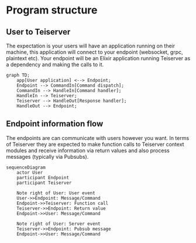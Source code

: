 # Program structure

## User to Teiserver
The expectation is your users will have an application running on their machine, this application will connect to your endpoint (websocket, grpc, plaintext etc). Your endpoint will be an Elixir application running Teiserver as a dependency and making the calls to it.

```mermaid
graph TD;
    app[User application] <--> Endpoint;
    Endpoint --> CommandIn[Command dispatch];
    CommandIn --> HandleIn[Command handler];
    HandleIn --> Teiserver;
    Teiserver --> HandleOut[Response handler];
    HandleOut --> Endpoint;
```


## Endpoint information flow
The endpoints are can communicate with users however you want. In terms of Teiserver they are expected to make function calls to Teiserver context modules and receive information via return values and also process messages (typically via Pubsubs).

```mermaid
sequenceDiagram
    actor User
    participant Endpoint
    participant Teiserver
    
    Note right of User: User event
    User->>Endpoint: Message/Command
    Endpoint->>Teiserver: Function call
    Teiserver->>Endpoint: Return value
    Endpoint->>User: Message/Command
    
    Note right of User: Server event
    Teiserver->>Endpoint: Pubsub message
    Endpoint->>User: Message/Command
```
